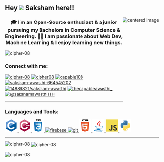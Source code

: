


 
 <h2> Hey <img height="35px" src="https://github.com/TheDudeThatCode/TheDudeThatCode/blob/master/Assets/Hi.gif"> Saksham here!!</h2>

<img align="right"  height ="300px" alt="centered image"  src="https://camo.githubusercontent.com/3809a4daf3df0f940f0d3bf60d47b765a7078f61686de2de1c6a818052f8f3a0/68747470733a2f2f63646e2e6472696262626c652e636f6d2f75736572732f323230333436372f73637265656e73686f74732f363131313834332f6c75646b692d6c61706b692d383030783630302e676966">
 
 
 
 

<h3 align="center">🎓 I’m an Open-Source enthusiast & a junior pursuing my Bachelors in Computer Science & Engineering. 👨‍💻 I am passionate about Web Dev, Machine Learning & I enjoy learning new things.</h3>

<p align="left"> <img src="https://komarev.com/ghpvc/?username=cipher-08&label=Profile%20views&color=0e75b6&style=flat" alt="cipher-08" /> </p>



<h3 align="left">Connect with me:</h3>
<p align="left">
<a href="https://codepen.io/cipher-08" target="blank"><img align="center" src="https://cdn.jsdelivr.net/npm/simple-icons@3.0.1/icons/codepen.svg" alt="cipher-08" height="30" width="40" /></a>
<a href="https://dev.to/cipher08" target="blank"><img align="center" src="https://cdn.jsdelivr.net/npm/simple-icons@3.0.1/icons/dev-dot-to.svg" alt="cipher08" height="30" width="40" /></a>
<a href="https://twitter.com/capable108" target="blank"><img align="center" src="https://cdn.jsdelivr.net/npm/simple-icons@3.0.1/icons/twitter.svg" alt="capable108" height="30" width="40" /></a>
<a href="https://linkedin.com/in/saksham-awasthi-664545202" target="blank"><img align="center" src="https://cdn.jsdelivr.net/npm/simple-icons@3.0.1/icons/linkedin.svg" alt="saksham-awasthi-664545202" height="30" width="40" /></a>
<a href="https://stackoverflow.com/users/14886821/saksham-awasthi" target="blank"><img align="center" src="https://cdn.jsdelivr.net/npm/simple-icons@3.0.1/icons/stackoverflow.svg" alt="14886821/saksham-awasthi" height="30" width="40" /></a>
<a href="https://instagram.com/thecapableawasthi_" target="blank"><img align="center" src="https://cdn.jsdelivr.net/npm/simple-icons@3.0.1/icons/instagram.svg" alt="thecapableawasthi_" height="30" width="40" /></a>
<a href="https://medium.com/@sakshamawasthi1111" target="blank"><img align="center" src="https://cdn.jsdelivr.net/npm/simple-icons@3.0.1/icons/medium.svg" alt="@sakshamawasthi1111" height="30" width="40" /></a>
</p>
<hr>

<h3 align="left">Languages and Tools:</h3>
<p align="left"> <a href="https://www.cprogramming.com/" target="_blank"> <img src="https://raw.githubusercontent.com/devicons/devicon/master/icons/c/c-original.svg" alt="c" width="40" height="40"/> </a> <a href="https://www.w3schools.com/cpp/" target="_blank"> <img src="https://raw.githubusercontent.com/devicons/devicon/master/icons/cplusplus/cplusplus-original.svg" alt="cplusplus" width="40" height="40"/> </a> <a href="https://www.w3schools.com/css/" target="_blank"> <img src="https://raw.githubusercontent.com/devicons/devicon/master/icons/css3/css3-original-wordmark.svg" alt="css3" width="40" height="40"/> </a> <a href="https://firebase.google.com/" target="_blank"> <img src="https://www.vectorlogo.zone/logos/firebase/firebase-icon.svg" alt="firebase" width="40" height="40"/> </a> <a href="https://git-scm.com/" target="_blank"> <img src="https://www.vectorlogo.zone/logos/git-scm/git-scm-icon.svg" alt="git" width="40" height="40"/> </a> <a href="https://www.w3.org/html/" target="_blank"> <img src="https://raw.githubusercontent.com/devicons/devicon/master/icons/html5/html5-original-wordmark.svg" alt="html5" width="40" height="40"/> </a> <a href="https://www.java.com" target="_blank"> <img src="https://raw.githubusercontent.com/devicons/devicon/master/icons/java/java-original.svg" alt="java" width="40" height="40"/> </a> <a href="https://developer.mozilla.org/en-US/docs/Web/JavaScript" target="_blank"> <img src="https://raw.githubusercontent.com/devicons/devicon/master/icons/javascript/javascript-original.svg" alt="javascript" width="40" height="40"/> </a> <a href="https://www.python.org" target="_blank"> <img src="https://raw.githubusercontent.com/devicons/devicon/master/icons/python/python-original.svg" alt="python" width="40" height="40"/> </a> </p>

<hr>

<p><img align="left" src="https://github-readme-stats.vercel.app/api/top-langs?username=cipher-08&show_icons=true&locale=en&layout=compact" alt="cipher-08" /></p>

<p>&nbsp;<img align="center" src="https://github-readme-stats.vercel.app/api?username=cipher-08&show_icons=true&locale=en" alt="cipher-08" /></p>

<p><img align="center" src="https://github-readme-streak-stats.herokuapp.com/?user=cipher-08&" alt="cipher-08" /></p>
